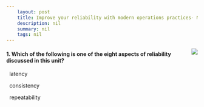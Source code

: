 ```yaml
---
    layout: post
    title: Improve your reliability with modern operations practices- Monitoring - Expanding our understanding of reliability
    description: nil
    summary: nil
    tags: nil
---
```



 <a target="_blank" href="https://docs.microsoft.com/en-us/learn/modules/improve-reliability-monitoring/3-expanding-understanding/"><i class="fas fa-external-link-alt"></i> </a>
 <img align="right" src="https://docs.microsoft.com/en-us/learn/achievements/improve-reliability-monitoring.svg">
####  1. Which of the following is one of the eight aspects of reliability discussed in this unit?


<i class='fas fa-check-square' style='color: Dodgerblue;'></i> &nbsp;&nbsp;latency

<i class='far fa-square'></i> &nbsp;&nbsp;consistency

<i class='far fa-square'></i> &nbsp;&nbsp;repeatability
<br />
<br />
<br />
